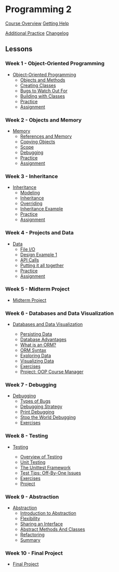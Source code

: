 # Programming 2

[Course Overview](programming-2.md)
[Getting Help](lessons/asking-for-help.md)
<!-- [Projects and Exercises](lessons/course-projects.md)
[Live Classes](lessons/live-classes.md)
 -->

[Additional Practice](lessons/additional-practice.md)
[Changelog](changelog.md)
## Lessons

<!-- ### Week 1 - Reading and Writing Data

- [Reading and Writing Data](lessons/data.md)

  - [Course Preview](lessons/data/course-preview.md)
  - [Data Types and Dictionaries](lessons/data/data-types-and-dictionaries.md)
  - [Ways to Structure Data](lessons/data/ways-to-structure-data.md)
  - [Practice Quiz](lessons/data/practice-quiz.md)
  - [Saving and Reading Data In Files](lessons/data/saving-and-reading-data.md)
  - [Read Data From An Internet API](lessons/data/read-data-from-an-internet-api.md)
  - [Weather API Example](lessons/data/weather-api-example.md)
  - [Exercises](lessons/data/exercises.md)
 -->
<!-- ### Week 2 - Classes and Objects

- [Classes and Objects](lessons/classes-and-objects.md)

  - [Introduction](lessons/classes-and-objects/introduction.md)
  - [Objects and Methods](lessons/classes-and-objects/objects-and-methods.md)
  - [Creating a Class](lessons/classes-and-objects/creating-a-class.md)
  - [Reasons to use Classes](lessons/classes-and-objects/reasons-to-use-classes.md)
  - [Bugs to Watch Out For](lessons/classes-and-objects/bugs-to-watch-out-for.md)
  - [Another Example Class](lessons/classes-and-objects/another-example-class.md)
  - [Aliasing and Copying](lessons/classes-and-objects/aliasing-and-copying.md)
  - [Exercises](lessons/classes-and-objects/exercises.md)
 -->

### Week 1 - Object-Oriented Programming
- [Object-Oriented Programming](revision/w1-oop-intro.md)
  - [Objects and Methods](revision/w1-oop-intro/1-objects-and-methods.md)
  - [Creating Classes](revision/w1-oop-intro/2-creating-classes.md)
  - [Bugs to Watch Out For](revision/w1-oop-intro/3-bugs-to-watch-out-for.md)
  - [Building with Classes](revision/w1-oop-intro/4-creating-with-classes.md)
  - [Practice](revision/w1-oop-intro/practice.md)
  - [Assignment](revision/w1-oop-intro/assignment.md)

### Week 2 - Objects and Memory
- [Memory](revision/w2-memory-and-objects.md)
  - [References and Memory](revision/w2-memory-and-objects/1-references.md)
  - [Copying Objects](revision/w2-memory-and-objects/2-aliasing-copying.md)
  - [Scope](revision/w2-memory-and-objects/3-scope.md)
  - [Debugging](revision/w2-memory-and-objects/4-debugging-practice.md)
  - [Practice](revision/w2-memory-and-objects/practice.md)
  - [Assignment](revision/w2-memory-and-objects/assignment.md)

### Week 3 - Inheritance
- [Inheritance](revision/w3-inheritance.md)
  - [Modeling](revision/w3-inheritance/1-modeling.md)
  - [Inheritance](revision/w3-inheritance/2-inheritance-syntax.md)
  - [Overriding](revision/w3-inheritance/3-overriding.md)
  - [Inheritance Example](revision/w3-inheritance/4-inheritance-examples.md)
  - [Practice](revision/w3-inheritance/practice.md)
  - [Assignment](revision/w3-inheritance/assignment.md)

### Week 4 - Projects and Data
- [Data](revision/w4-data.md)
  - [File I/O](revision/w4-data/1-file-io.md)
  - [Design Example 1](revision/w4-data/2-persistent-list.md)
  - [API Calls](revision/w4-data/3-api-calls.md)
  - [Putting it all together](revision/w4-data/4-weather-api-example.md)
  - [Practice](revision/w4-data/practice.md)
  - [Assignment](revision/w4-data/assignment.md)

### Week 5 - Midterm Project

- [Midterm Project](lessons/midterm-project.md)

<!-- 
collections
  - lists: comprehension
  - dicts: comprehension + counter + defaultdict
  - tuples: when to use.
  - sets: application of math content.
 -->

### Week 6 - Databases and Data Visualization

- [Databases and Data Visualization](lessons/db-and-vis.md)

  - [Persisting Data](lessons/db-and-vis/persisting-data.md)
  - [Database Advantages](lessons/db-and-vis/db-advantages.md)
  - [What is an ORM?](lessons/db-and-vis/orm.md)
  - [ORM Syntax](lessons/db-and-vis/orm-syntax.md)
  - [Exploring Data](lessons/db-and-vis/exploring-data.md)
  - [Visualizing Data](lessons/db-and-vis/visualizing-data.md)
  - [Exercises](lessons/db-and-vis/exercises.md)
  - [Project: OOP Course Manager](lessons/db-and-vis/project.md)

### Week 7 - Debugging

- [Debugging](lessons/debugging.md)
  - [Types of Bugs](lessons/debugging/examples.md)
  - [Debugging Strategy](lessons/debugging/strategy.md)
  - [Print Debugging](lessons/debugging/print-debugging.md)
  - [Stop the World Debugging](lessons/debugging/stop-the-world-debugging.md)
  - [Exercises](lessons/debugging/exercises.md)


### Week 8 - Testing

- [Testing](lessons/testing.md)

  - [Overview of Testing](lessons/testing/overview-of-testing.md)
  - [Unit Testing](lessons/testing/unit-testing.md)
  - [The Unittest Framework](lessons/testing/the-unittest-framework.md)
  - [Test Tips: Off-By-One Issues](lessons/testing/test-tips-off-by-one-issues.md)
  - [Exercises](lessons/testing/exercises.md)
  - [Project](lessons/testing/project.md)

### Week 9 - Abstraction

- [Abstraction](lessons/abstraction.md)
  - [Introduction to Abstraction](lessons/abstraction/introduction-to-abstraction.md)
  - [Flexibility](lessons/abstraction/flexibility.md)
  - [Sharing an Interface](lessons/abstraction/sharing-an-interface.md)
  - [Abstract Methods And Classes](lessons/abstraction/abstract-methods-and-classes.md)
  - [Refactoring](lessons/abstraction/refactoring.md)
  - [Summary](lessons/abstraction/summary.md)


### Week 10 - Final Project

- [Final Project](lessons/final-project.md)

